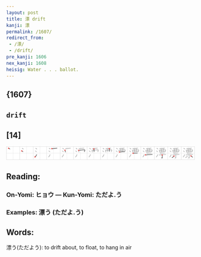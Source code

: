 ```yaml
---
layout: post
title: 漂 drift
kanji: 漂
permalink: /1607/
redirect_from:
 - /漂/
 - /drift/
pre_kanji: 1606
nex_kanji: 1608
heisig: Water . . . ballot.
---
```


## {1607}

## `drift`

## [14]

<div class="stroke"><img src="../images/E6BC82.png" /></div>

## Reading:

### On-Yomi: ヒョウ &mdash; Kun-Yomi: ただよ.う

### Examples: 漂う (ただよ.う)

## Words:

漂う(ただよう): to drift about, to float, to hang in air
